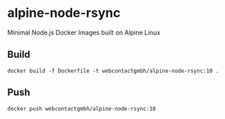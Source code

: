 # alpine-node-rsync

Minimal Node.js Docker Images built on Alpine Linux

## Build

    docker build -f Dockerfile -t webcontactgmbh/alpine-node-rsync:10 .

## Push

    docker push webcontactgmbh/alpine-node-rsync:10
